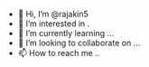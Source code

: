 - 👋 Hi, I’m @rajakin5
- 👀 I’m interested in .
- 🌱 I’m currently learning ...
- 💞️ I’m looking to collaborate on ...
- 📫 How to reach me ..
<!---
rajakin5/rajakin5 is a ✨ special ✨ repository because its `README.md` (this file) appears on your GitHub profile.
You can click the Preview link to take a look at your changes.
--->

